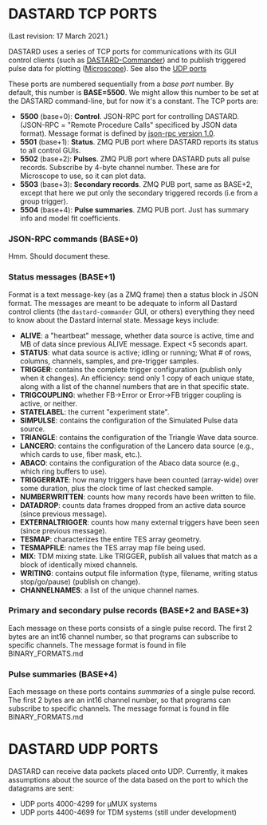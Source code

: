 # DASTARD TCP PORTS

(Last revision: 17 March 2021.)

DASTARD uses a series of TCP ports for communications with its GUI control
clients (such as [DASTARD-Commander](https://github.com/usnistgov/dastard-commander)) and to publish triggered pulse data for plotting
([Microscope](https://github.com/usnistgov/microscope)). See also the [UDP ports](#DASTARD-UDP-PORTS)

These ports are numbered sequentially from a *base port* number. By default,
this number is **BASE=5500**. We might allow this number to be set at the
DASTARD command-line, but for now it's a constant.  The TCP ports are:

* **5500** (base+0): **Control**. JSON-RPC port for controlling DASTARD.  (JSON-RPC = "Remote Procedure Calls" specificed by JSON data format). Message format is defined by [json-rpc version 1.0](http://www.jsonrpc.org/specification_v1).
* **5501** (base+1): **Status**. ZMQ PUB port where DASTARD reports its status to all control GUIs.
* **5502** (base+2): **Pulses**. ZMQ PUB port where DASTARD puts all pulse records. Subscribe by 4-byte channel number. These are for Microscope to use, so it can plot data.
* **5503** (base+3): **Secondary records**. ZMQ PUB port, same as BASE+2, except that here we put only the secondary triggered records (i.e from a group trigger).
* **5504** (base+4): **Pulse summaries**. ZMQ PUB port. Just has summary info and model fit coefficients.

### JSON-RPC commands (BASE+0)

Hmm. Should document these.

### Status messages (BASE+1)
Format is a text message-key (as a ZMQ frame) then a status block in JSON format. The messages are meant to be adequate to inform all Dastard control clients (the `dastard-commander` GUI, or others) everything they need to know about the Dastard internal state. Message keys include:

* **ALIVE**: a "heartbeat" message, whether data source is active, time and MB of data since previous ALIVE message. Expect <5 seconds apart.
* **STATUS**: what data source is active; idling or running;  What # of rows, columns, channels, samples, and pre-trigger samples.
* **TRIGGER**: contains the complete trigger configuration (publish only when it changes). An efficiency: send only 1 copy of each unique state, along with a list of the channel numbers that are in that specific state.
* **TRIGCOUPLING**: whether FB->Error or Error->FB trigger coupling is active, or neither.
* **STATELABEL**: the current "experiment state".
* **SIMPULSE**: contains the configuration of the Simulated Pulse data source.
* **TRIANGLE**: contains the configuration of the Triangle Wave data source.
* **LANCERO**: contains the configuration of the Lancero data source (e.g., which cards to use, fiber mask, etc.).
* **ABACO**: contains the configuration of the Abaco data source (e.g., which ring buffers to use).
* **TRIGGERRATE**: how many triggers have been counted (array-wide) over some duration, plus the clock time of last checked sample.
* **NUMBERWRITTEN**: counts how many records have been written to file.
* **DATADROP**: counts data frames dropped from an active data source (since previous message).
* **EXTERNALTRIGGER**: counts how many external triggers have been seen (since previous message).
* **TESMAP**: characterizes the entire TES array geometry.
* **TESMAPFILE**: names the TES array map file being used.
* **MIX**: TDM mixing state. Like TRIGGER, publish all values that match as a block of identically mixed channels.
* **WRITING**: contains output file information (type, filename, writing status stop/go/pause) (publish on change).
* **CHANNELNAMES**: a list of the unique channel names.

### Primary and secondary pulse records (BASE+2 and BASE+3)

Each message on these ports consists of a single pulse record. The first 2 bytes are an int16 channel number, so that programs can subscribe to specific channels. The message format is found in file BINARY_FORMATS.md

### Pulse summaries (BASE+4)

Each message on these ports contains _summaries_ of a single pulse record. The first 2 bytes are an int16 channel number, so that programs can subscribe to specific channels. The message format is found in file BINARY_FORMATS.md

# DASTARD UDP PORTS

DASTARD can receive data packets placed onto UDP. Currently, it makes assumptions about the source of the data based on the port to which the datagrams are sent:

* UDP ports 4000-4299 for µMUX systems
* UDP ports 4400-4699 for TDM systems (still under development)
